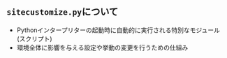 ## `sitecustomize.py`について
- Pythonインタープリターの起動時に自動的に実行される特別なモジュール(スクリプト)
- 環境全体に影響を与える設定や挙動の変更を行うための仕組み